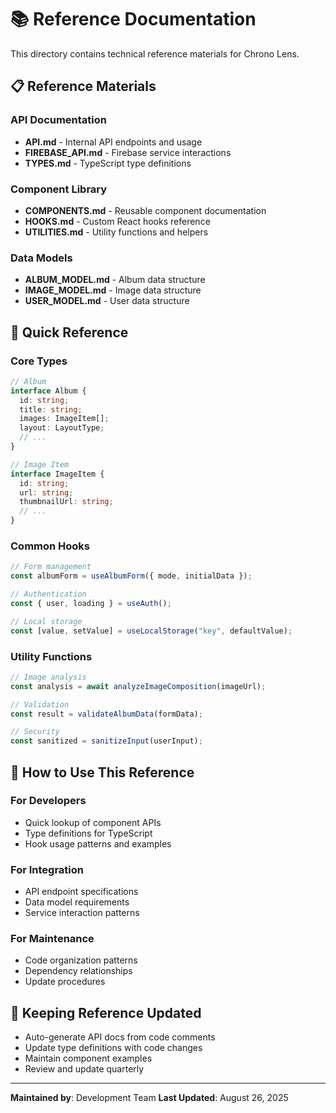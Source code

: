 # 📚 Reference Documentation

This directory contains technical reference materials for Chrono Lens.

## 📋 Reference Materials

### API Documentation

- **API.md** - Internal API endpoints and usage
- **FIREBASE_API.md** - Firebase service interactions
- **TYPES.md** - TypeScript type definitions

### Component Library

- **COMPONENTS.md** - Reusable component documentation
- **HOOKS.md** - Custom React hooks reference
- **UTILITIES.md** - Utility functions and helpers

### Data Models

- **ALBUM_MODEL.md** - Album data structure
- **IMAGE_MODEL.md** - Image data structure
- **USER_MODEL.md** - User data structure

## 🎯 Quick Reference

### Core Types

```typescript
// Album
interface Album {
  id: string;
  title: string;
  images: ImageItem[];
  layout: LayoutType;
  // ...
}

// Image Item
interface ImageItem {
  id: string;
  url: string;
  thumbnailUrl: string;
  // ...
}
```

### Common Hooks

```typescript
// Form management
const albumForm = useAlbumForm({ mode, initialData });

// Authentication
const { user, loading } = useAuth();

// Local storage
const [value, setValue] = useLocalStorage("key", defaultValue);
```

### Utility Functions

```typescript
// Image analysis
const analysis = await analyzeImageComposition(imageUrl);

// Validation
const result = validateAlbumData(formData);

// Security
const sanitized = sanitizeInput(userInput);
```

## 📖 How to Use This Reference

### For Developers

- Quick lookup of component APIs
- Type definitions for TypeScript
- Hook usage patterns and examples

### For Integration

- API endpoint specifications
- Data model requirements
- Service interaction patterns

### For Maintenance

- Code organization patterns
- Dependency relationships
- Update procedures

## 🔄 Keeping Reference Updated

- Auto-generate API docs from code comments
- Update type definitions with code changes
- Maintain component examples
- Review and update quarterly

---

**Maintained by**: Development Team
**Last Updated**: August 26, 2025
